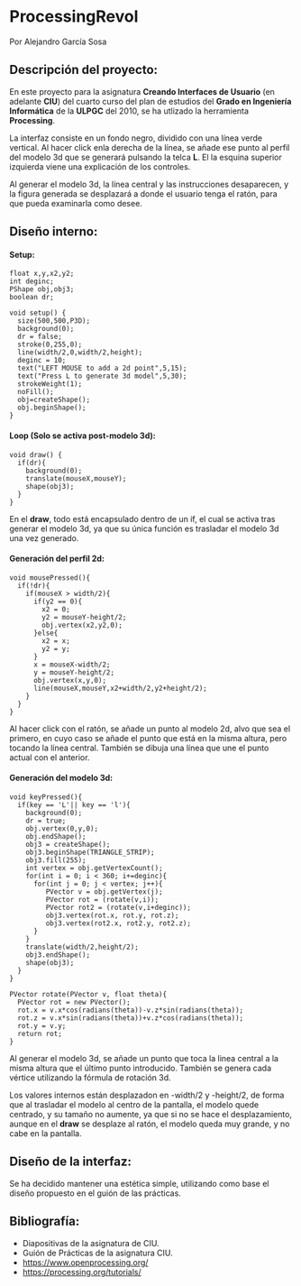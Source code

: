 # ProcessingRevol
Por Alejandro García Sosa
## Descripción del proyecto:
En este proyecto para la asignatura **Creando Interfaces de Usuario** (en adelante **CIU**) del cuarto curso del plan de estudios del **Grado en Ingeniería Informática** de la **ULPGC** del 2010, se ha utlizado la herramienta **Processing**.

La interfaz consiste en un fondo negro, dividido con una línea verde vertical. Al hacer click enla derecha de la línea, se añade ese punto al perfil del modelo 3d que se generará pulsando la telca **L**. El la esquina superior izquierda viene una explicación de los controles.

Al generar el modelo 3d, la línea central y las instrucciones desaparecen, y la figura generada se desplazará a donde el usuario tenga el ratón, para que pueda examinarla como desee.

## Diseño interno:
#### Setup:
```
float x,y,x2,y2;
int deginc;
PShape obj,obj3;
boolean dr;

void setup() {
  size(500,500,P3D);
  background(0);
  dr = false;
  stroke(0,255,0);
  line(width/2,0,width/2,height);
  deginc = 10;
  text("LEFT MOUSE to add a 2d point",5,15);
  text("Press L to generate 3d model",5,30);
  strokeWeight(1);
  noFill();
  obj=createShape();
  obj.beginShape();
}
```
#### Loop (Solo se activa post-modelo 3d):
```
void draw() {
  if(dr){
    background(0);
    translate(mouseX,mouseY);
    shape(obj3);
  }
}
```
En el **draw**, todo está encapsulado dentro de un if, el cual se activa tras generar el modelo 3d, ya que su única función es trasladar el modelo 3d una vez generado.

#### Generación del perfil 2d:
```
void mousePressed(){
  if(!dr){
    if(mouseX > width/2){
      if(y2 == 0){  
        x2 = 0;
        y2 = mouseY-height/2;
        obj.vertex(x2,y2,0);
      }else{
        x2 = x;
        y2 = y;
      }
      x = mouseX-width/2;
      y = mouseY-height/2;
      obj.vertex(x,y,0);
      line(mouseX,mouseY,x2+width/2,y2+height/2);
    }
  }
}
```
Al hacer click con el ratón, se añade un punto al modelo 2d, alvo que sea el primero, en cuyo caso se añade el punto que está en la misma altura, pero tocando la línea central. También se dibuja una línea que une el punto actual con el anterior.

#### Generación del modelo 3d:
```
void keyPressed(){
  if(key == 'L'|| key == 'l'){
    background(0);
    dr = true;
    obj.vertex(0,y,0);
    obj.endShape();
    obj3 = createShape();
    obj3.beginShape(TRIANGLE_STRIP);
    obj3.fill(255);
    int vertex = obj.getVertexCount();
    for(int i = 0; i < 360; i+=deginc){
      for(int j = 0; j < vertex; j++){
         PVector v = obj.getVertex(j);
         PVector rot = (rotate(v,i));
         PVector rot2 = (rotate(v,i+deginc));
         obj3.vertex(rot.x, rot.y, rot.z);
         obj3.vertex(rot2.x, rot2.y, rot2.z);
      }
    }
    translate(width/2,height/2);
    obj3.endShape();
    shape(obj3);
  }
}

PVector rotate(PVector v, float theta){
  PVector rot = new PVector();
  rot.x = v.x*cos(radians(theta))-v.z*sin(radians(theta));
  rot.z = v.x*sin(radians(theta))+v.z*cos(radians(theta));
  rot.y = v.y;
  return rot;
}
```
Al generar el modelo 3d, se añade un punto que toca la linea central a la misma altura que el último punto introducido. También se genera cada vértice utilizando la fórmula de rotación 3d.

Los valores internos están desplazadon en -width/2 y -height/2, de forma que al trasladar el modelo al centro de la pantalla, el modelo quede centrado, y su tamaño no aumente, ya que si no se hace el desplazamiento, aunque en el **draw** se desplaze al ratón, el modelo queda muy grande, y no cabe en la pantalla.

## Diseño de la interfaz:
Se ha decidido mantener una estética simple, utilizando como base el diseño propuesto en el guión de las prácticas.

## Bibliografía:
- Diapositivas de la asignatura de CIU.
- Guión de Prácticas de la asignatura CIU.
- https://www.openprocessing.org/
- https://processing.org/tutorials/
